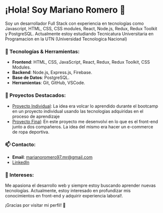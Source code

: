 # ¡Hola! Soy Mariano Romero 👋

Soy un desarrollador Full Stack con experiencia en tecnologías como Javascript, HTML, CSS, CSS modules, React, Node.js, Redux, Redux Toolkit y PostgreSQL. Actualmente estoy estudiando Tecnicatura Universitaria en Programacion en la UTN (Universidad Tecnologica Nacional)

### 🔧 Tecnologías & Herramientas:
- **Frontend**: HTML, CSS, JavaScript, React, Redux, Redux Toolkit, CSS Modules.
- **Backend**: Node.js, Express.js, Firebase.
- **Base de Datos**: PostgreSQL.
- **Herramientas**: Git, GitHub, VSCode.

### 🚀 Proyectos Destacados:
- [Proyecto Individual](https://github.com/Marianoromero8/Proyecto-Individual-Videogames.git): La idea era volcar lo aprendido durante el bootcamp en un proyecto individual usando las tecnologias adquiridas en el proceso de aprendizaje
- [Proyecto Final](https://github.com/Marianoromero8/ProyectoFinal-Henry.git): En este proyecto me desenvolvi en lo que es el front-end junto a dos compañeros. La idea del mismo era hacer un e-commerce de ropa deportiva.

### 📫 Contacto:
- **Email**: marianoromero97.mr@gmail.com
- [LinkedIn](https://www.linkedin.com/in/mariano-romero-489104272/)

### 🎯 Intereses:
Me apasiona el desarrollo web y siempre estoy buscando aprender nuevas tecnologías. Actualmente, estoy interesado en profundizar mis conocimientos en front-end y adquirir experiencia laboral!.

¡Gracias por visitar mi perfil! 🚀
